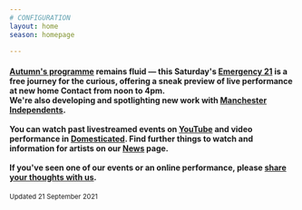 ```yaml
---
# CONFIGURATION
layout: home
season: homepage

---
```

#### [Autumn's programme](/current/2021) remains fluid — **this Saturday**'s [Emergency 21](/current/2021-emergency) is a free journey for the curious, offering a sneak preview of live performance at new home Contact from noon to 4pm.<br>We're also developing and spotlighting new work with <a href="http://manchesterindependents.co.uk" target="_blank">Manchester Independents</a>.<br><br>You can watch past livestreamed events on <a href="http://bit.ly/YTwarnmcr" target="_blank">YouTube</a> and video performance in <a href="http://domesticatedonline.org" target="_blank">Domesticated</a>. Find further things to watch and information for artists on our [News](/news) page.<br><br>If you've seen one of our events or an online performance, please <a href="http://bit.ly/warnmcrfeedback" target="_blank">share your thoughts with us</a>.        
<small>Updated 21 September 2021</small>
